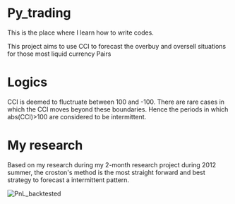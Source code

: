 Py_trading
========
This is the place where I learn how to write codes.

This project aims to use CCI to forecast the overbuy and oversell situations for those most liquid currency Pairs

# Logics
CCI is deemed to fluctruate between 100 and -100. There are rare cases in which the CCI moves beyond these boundaries. Hence the periods in which abs(CCI)>100 are considered to be intermittent.

# My research
Based on my research during my 2-month research project during 2012 summer, the croston's method is the most straight forward and best strategy to forecast a intermittent pattern.


![PnL_backtested](http://4.bp.blogspot.com/-hEenbTD1pA8/VmCMRNaNSyI/AAAAAAAABT8/upVA-3HCt3c/s1600/EUR_USD.png)
